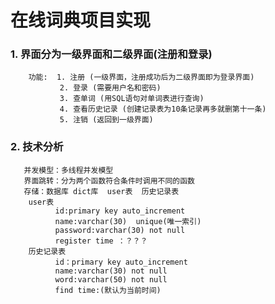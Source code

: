 # 在线词典项目实现

### 1. 界面分为一级界面和二级界面(注册和登录)
        功能:  1. 注册 (一级界面，注册成功后为二级界面即为登录界面)
               2. 登录 (需要用户名和密码)
               3. 查单词 (用SQL语句对单词表进行查询)
               4. 查看历史记录 (创建记录表为10条记录再多就删第十一条)
               5. 注销 (返回到一级界面)
### 2. 技术分析
       并发模型：多线程并发模型
       界面跳转：分为两个函数符合条件时调用不同的函数
       存储：数据库 dict库  user表  历史记录表
        user表
              id:primary key auto_increment
              name:varchar(30)  unique(唯一索引)
              password:varchar(30) not null
              register time ：？？？
        历史记录表
              id：primary key auto_increment
              name:varchar(30) not null
              word:varchar(50) not null
              find time:(默认为当前时间)
               